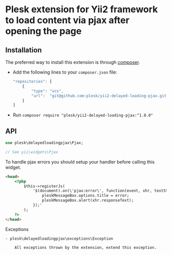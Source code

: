 Plesk extension for Yii2 framework to load content via pjax after opening the page
============================

Installation
------------

The preferred way to install this extension is through [composer](http://getcomposer.org/download/).

- Add the following lines to your `composer.json` file:

    ```js
    "repositories": [
        {
            "type": "vcs",
            "url":  "git@github.com:plesk/yii2-delayed-loading-pjax.git"
        }
    ]
    ```

- Run `composer require "plesk/yii2-delayed-loading-pjax:^1.0.0"`

API
------------

```php
use plesk\delayedloadingpjax\Pjax;

// See yii\widgets\Pjax
```

To handle pjax errors you should setup your handler before calling this widget.
```html
<head>
    <?php
        $this->registerJs(
            '$(document).on(\'pjax:error\', function(event, xhr, textStatus, error, options) {
                pleskMessageBox.options.title = error;
                pleskMessageBox.alert(xhr.responseText);
            });'
        );
    ?>
</head>

```

Exceptions

    - plesk\delayedloadingpjax\exceptions\Exception

        All exceptions thrown by the extension, extend this exception.